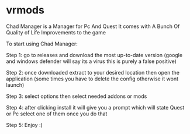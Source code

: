 # vrmods
Chad Manager is a Manager for Pc And Quest It comes with A Bunch Of Quality of Life Improvements to the game

To start using Chad Manager:

Step 1: go to releases and download the most up-to-date version (google and windows defender will say its a virus this is purely a false positive)

Step 2: once downloaded extract to your desired location then open the application (some times you have to delete the config otherwise it wont launch)

Step 3: select options then select needed addons or mods

Step 4: after clicking install it will give you a prompt which will state Quest or Pc select one of them once you do that

Step 5: Enjoy :)

